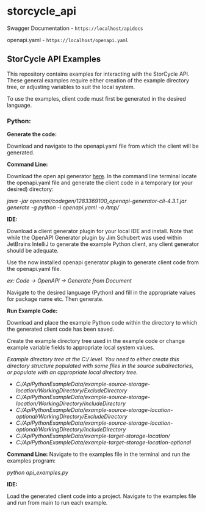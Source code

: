 # storcycle_api

Swagger Documentation - `https://localhost/apidocs`

openapi.yaml - `https://localhost/openapi.yaml`

## StorCycle API Examples

This repository contains examples for interacting with the StorCycle API. These general examples require either creation of the example directory tree, or adjusting variables to suit the local system.

To use the examples, client code must first be generated in the desired language.

### Python:

**Generate the code:**

Download and navigate to the openapi.yaml file from which the client will be generated.

**Command Line:**

Download the open api generator [here](https://openapi-generator.tech/docs/installation/). In the command line terminal locate the openapi.yaml file and generate the client code in a temporary (or your desired) directory:

*java -jar openapi/codegen/1283369100_openapi-generator-cli-4.3.1.jar generate -g python -i openapi.yaml -o /tmp/*

**IDE:**

Download a client generator plugin for your local IDE and install. Note that while the OpenAPI Generator plugin by Jim Schubert was used within JetBrains IntelliJ to generate the example Python client, any client generator should be adequate.


Use the now installed openapi generator plugin to generate client code from the openapi.yaml file.


*ex: Code -> OpenAPI -> Generate from Document*

Navigate to the desired language (Python) and fill in the appropriate values for package name etc. Then generate.

**Run Example Code:**

Download and place the example Python code within the directory to which the generated client code has been saved.

Create the example directory tree used in the example code or change example variable fields to appropriate local system values.

*Example directory tree at the C:/ level.
You need to either create this directory structure populated with some files in the source subdirectories, or populate with an appropriate local directory tree.*

- *C:/ApiPythonExampleData/example-source-storage-location/WorkingDirectory/ExcludeDirectory*
- *C:/ApiPythonExampleData/example-source-storage-location/WorkingDirectory/IncludeDirectory*
- *C:/ApiPythonExampleData/example-source-storage-location-optional/WorkingDirectory/ExcludeDirectory*
- *C:/ApiPythonExampleData/example-source-storage-location-optional/WorkingDirectory/IncludeDirectory*
- *C:/ApiPythonExampleData/example-target-storage-location/*
- *C:/ApiPythonExampleData/example-target-storage-location-optional*

**Command Line:**
Navigate to the examples file in the terminal and run the examples program:

*python api_examples.py*

**IDE:**

Load the generated client code into a project. Navigate to the examples file and run from main to run each example.
